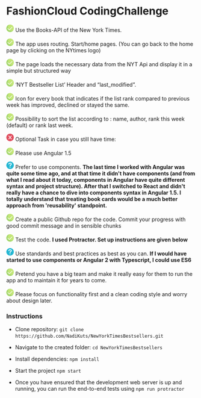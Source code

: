 # FashionCloud Coding​ ​Challenge


<img height="20px" width="20px" src="https://github.com/NadiKuts/NewYorkTimesBestsellers/blob/master/app/images/check.png"> Use the Books-API of the New York Times.

<img height="20px" width="20px" src="https://github.com/NadiKuts/NewYorkTimesBestsellers/blob/master/app/images/check.png"> The app uses routing. Start/home pages.  (You can go back to the home page by clicking on the NYtimes logo)

<img height="20px" width="20px" src="https://github.com/NadiKuts/NewYorkTimesBestsellers/blob/master/app/images/check.png"> The page loads the necessary data from the NYT Api and display it in a simple but structured way

<img height="20px" width="20px" src="https://github.com/NadiKuts/NewYorkTimesBestsellers/blob/master/app/images/check.png"> ‘NYT Bestseller List’ Header and “last_modified”.

<img height="20px" width="20px" src="https://github.com/NadiKuts/NewYorkTimesBestsellers/blob/master/app/images/check.png"> Icon for every book that indicates if the list rank compared to previous week has improved, declined or stayed the same.

<img height="20px" width="20px" src="https://github.com/NadiKuts/NewYorkTimesBestsellers/blob/master/app/images/check.png"> Possibility to sort the list according to : name, author, rank this week (default) or rank last week.

<img height="20px" width="20px" src="https://github.com/NadiKuts/NewYorkTimesBestsellers/blob/master/app/images/cancel.png"> Optional Task in case you still have time:

<img height="20px" width="20px" src="https://github.com/NadiKuts/NewYorkTimesBestsellers/blob/master/app/images/check.png"> Please use Angular 1.5

<img height="20px" width="20px" src="https://github.com/NadiKuts/NewYorkTimesBestsellers/blob/master/app/images/question.png"> Prefer to use components. **The last time I worked with Angular was quite some time ago, and at that time it didn't have components (and from what I read about it today, components in Angular have quite different syntax and project structure). After that I switched to React and didn't really have a chance to dive into components syntax in Angular 1.5. I totally understand that treating book cards would be a much better approach from 'reusability' standpoint.**

<img height="20px" width="20px" src="https://github.com/NadiKuts/NewYorkTimesBestsellers/blob/master/app/images/check.png"> Create a public Github repo for the code. Commit your progress with good commit message and in sensible chunks

<img height="20px" width="20px" src="https://github.com/NadiKuts/NewYorkTimesBestsellers/blob/master/app/images/check.png"> Test the code. **I used Protractor. Set up instructions are given below**

<img height="20px" width="20px" src="https://github.com/NadiKuts/NewYorkTimesBestsellers/blob/master/app/images/question.png"> Use standards and best practices as best as you can. **If I would have started to use components or Angular 2 with Typescript, I could use ES6**

<img height="20px" width="20px" src="https://github.com/NadiKuts/NewYorkTimesBestsellers/blob/master/app/images/check.png"> Pretend you have a big team and make it really easy for them to run the app and to maintain it for years to come.

<img height="20px" width="20px" src="https://github.com/NadiKuts/NewYorkTimesBestsellers/blob/master/app/images/check.png"> Please focus on functionality first and a clean coding style and worry about design later.


### Instructions
- Clone repository: `git clone https://github.com/NadiKuts/NewYorkTimesBestsellers.git`

- Navigate to the created folder: `cd NewYorkTimesBestsellers`

- Install dependencies: `npm install`

- Start the project `npm start`

- Once you have ensured that the development web server is up and running, you can run the end-to-end tests using  `npm run protractor`
